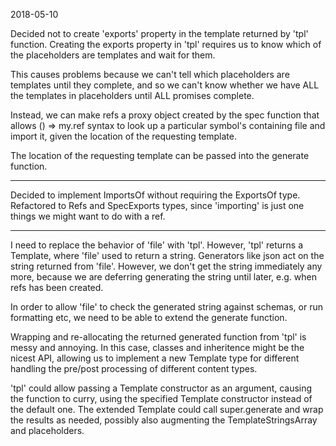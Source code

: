 
2018-05-10

Decided not to create 'exports' property in the template returned by 'tpl' function. Creating the
exports property in 'tpl' requires us to know which of the placeholders are templates and wait for them.

This causes problems because we can't tell which placeholders are templates until they complete, and so
we can't know whether we have ALL the templates in placeholders until ALL promises complete.

Instead, we can make refs a proxy object created by the spec function that allows () => my.ref syntax to
look up a particular symbol's containing file and import it, given the location of the requesting template.

The location of the requesting template can be passed into the generate function.

---

Decided to implement ImportsOf without requiring the ExportsOf type. Refactored to Refs and SpecExports types,
since 'importing' is just one things we might want to do with a ref.

---

I need to replace the behavior of 'file' with 'tpl'. However, 'tpl' returns a Template, where 'file' used to 
return a string. Generators like json act on the string returned from 'file'. However, we don't get the string
immediately any more, because we are deferring generating the string until later, e.g. when refs has been created.

In order to allow 'file' to check the generated string against schemas, or run formatting etc, we need to 
be able to extend the generate function. 

Wrapping and re-allocating the returned generated function from 'tpl' is messy and annoying. In this case,
classes and inheritence might be the nicest API, allowing us to implement a new Template type for different 
handling the pre/post processing of different content types.

'tpl' could allow passing a Template constructor as an argument, causing the function to curry, using the specified
Template constructor instead of the default one. The extended Template could call super.generate and wrap the results
as needed, possibly also augmenting the TemplateStringsArray and placeholders.